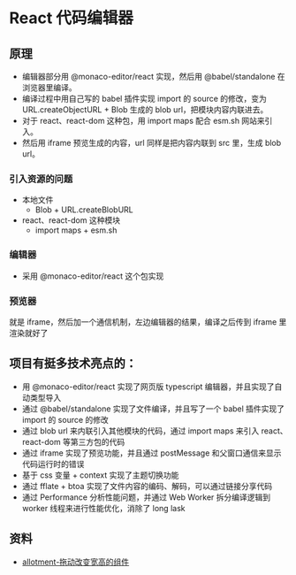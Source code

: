 # React 代码编辑器

## 原理
- 编辑器部分用 @monaco-editor/react 实现，然后用 @babel/standalone 在浏览器里编译。
- 编译过程中用自己写的 babel 插件实现 import 的 source 的修改，变为 URL.createObjectURL + Blob 生成的 blob url，把模块内容内联进去。
- 对于 react、react-dom 这种包，用 import maps 配合 esm.sh 网站来引入。
- 然后用 iframe 预览生成的内容，url 同样是把内容内联到 src 里，生成 blob url。

### 引入资源的问题
- 本地文件
    - Blob + URL.createBlobURL
-  react、react-dom 这种模块
    - import maps + esm.sh


### 编辑器
- 采用 @monaco-editor/react 这个包实现


### 预览器

就是 iframe，然后加一个通信机制，左边编辑器的结果，编译之后传到 iframe 里渲染就好了




## 项目有挺多技术亮点的：
- 用 @monaco-editor/react 实现了网页版 typescript 编辑器，并且实现了自动类型导入
- 通过 @babel/standalone 实现了文件编译，并且写了一个 babel 插件实现了 import 的 source 的修改
- 通过 blob url 来内联引入其他模块的代码，通过 import maps 来引入 react、react-dom 等第三方包的代码
- 通过 iframe 实现了预览功能，并且通过 postMessage 和父窗口通信来显示代码运行时的错误
- 基于 css 变量 + context 实现了主题切换功能
- 通过 fflate + btoa 实现了文件内容的编码、解码，可以通过链接分享代码
- 通过 Performance 分析性能问题，并通过 Web Worker 拆分编译逻辑到 worker 线程来进行性能优化，消除了 long lask




## 资料
- [allotment-拖动改变宽高的组件](https://www.npmjs.com/package/allotment)

